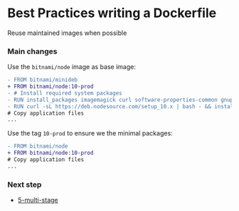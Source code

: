 # Best Practices writing a Dockerfile

Reuse maintained images when possible

### Main changes

Use the `bitnami/node` image as base image:

```diff
- FROM bitnami/minideb
+ FROM bitnami/node:10-prod
- # Install required system packages
- RUN install_packages imagemagick curl software-properties-common gnupg
- RUN curl -sL https://deb.nodesource.com/setup_10.x | bash - && install_packages nodejs
# Copy application files
...
```

Use the tag `10-prod` to ensure we the minimal packages:

```diff
- FROM bitnami/node
+ FROM bitnami/node:10-prod
# Copy application files
...
```

### Next step

- [5-multi-stage](https://github.com/juan131/dockerfile-best-practices/tree/5-multi-stage)
